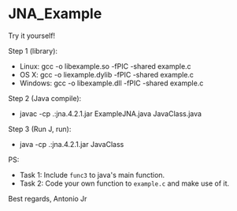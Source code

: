 # JNA_Example

Try it yourself!

Step 1 (library):
  * Linux: gcc -o libexample.so -fPIC -shared example.c
  * OS X: gcc -o liexample.dylib -fPIC -shared example.c
  * Windows: gcc -o libexample.dll -fPIC -shared example.c

Step 2 (Java compile):
  * javac -cp .:jna.4.2.1.jar ExampleJNA.java JavaClass.java

Step 3 (Run J, run):
  * java -cp .:jna.4.2.1.jar JavaClass

PS: 
  * Task 1: Include `func3` to java's main function.
  * Task 2: Code your own function to `example.c` and make use of it.

Best regards,
Antonio Jr
